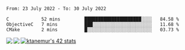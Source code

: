 <!--START_SECTION:waka-->

```text
From: 23 July 2022 - To: 30 July 2022

C            52 mins         █████████████████████░░░░   84.58 %
ObjectiveC   7 mins          ███░░░░░░░░░░░░░░░░░░░░░░   11.68 %
CMake        2 mins          █░░░░░░░░░░░░░░░░░░░░░░░░   03.73 %
```

<!--END_SECTION:waka-->
<a href="https://github.com/anuraghazra/github-readme-stats">
  <img align="left" src="https://github-readme-stats.vercel.app/api?username=Tanesan&count_private=true&show_icons=true" />
<img align="left" src="https://github-readme-stats.vercel.app/api/top-langs/?username=Tanesan" />
</a>

[![ktanemur's 42 stats](https://badge42.vercel.app/api/v2/cl1wslf6s002109l771rng2w8/stats?cursusId=21&coalitionId=62)](https://github.com/JaeSeoKim/badge42)
